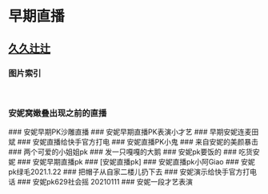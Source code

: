 # 早期直播

## [久久辻辻](https://space.bilibili.com/353877026)

### 图片索引
![]()
![]()
![]()
![]()
![]()
![]()
![]()



### 安妮窝嫩叠出现之前的直播
<BiliBili aid="676735957" cid="442574204" ratio="9:18" time="0"/>
### 安妮早期PK沙雕直播
<BiliBili aid="634156442" cid="443370633" ratio="9:18" time="3"/>
### 安妮早期直播PK表演小才艺
<BiliBili aid="891721664" cid="443786171" ratio="9:18" time="3"/>
### 早期安妮连麦田斌
<BiliBili aid="251858497" cid="444335262" ratio="9:18" time="3"/>
### 安妮直播给快手官方打电
<BiliBili aid="506759225" cid="444934219" ratio="9:18" time="3"/>
### 安妮直播PK小鬼
<BiliBili aid="209349002" cid="445526653" ratio="9:18" time="3"/>
### 来自安妮的美颜暴击
<BiliBili aid="549344283" cid="445932415" ratio="9:18" time="3"/>
### 两个可爱的小姐姐pk
<BiliBili aid="294307691" cid="446307290" ratio="9:18" time="3"/>
### 发一只嘎嘎的大鹅
<BiliBili aid="719302657" cid="446434035" ratio="9:18" time="3"/>
### 安妮pk要饭的
<BiliBili aid="209279762" cid="447573398" ratio="9:18" time="2"/>
### 吃货安妮
<BiliBili aid="849496502" cid="448604466" ratio="9:18" time="3"/>
### 安妮早期直播pk
<BiliBili aid="722074644" cid="451219135" ratio="9:18" time="3"/>
### [安妮直播pk]
<BiliBili aid="934579380" cid="452036969" ratio="9:18" time="3"/>
### 安妮直播pk小阿Giao
<BiliBili aid="549698565" cid="455489527" ratio="9:18" time="3"/>
### 安妮pk绿毛2021.1.22
<BiliBili aid="719733348" cid="458033552" ratio="9:18" time="3"/>
### 把帽子从自家二楼儿扔下去
<BiliBili aid="209770769" cid="461570399" ratio="9:18" time="3"/>
### 安妮演示给快手官方打电话
<BiliBili aid="252491961" cid="463469174" ratio="9:18" time="3"/>
### 安妮pk629社会摇 20210111
<BiliBili aid="295447563" cid="477712973" ratio="9:18" time="3"/>
### 安妮一段才艺表演
<BiliBili aid="765920204" cid="491993886" ratio="9:18" time="3"/>
